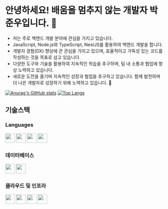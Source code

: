 # 안녕하세요! 배움을 멈추지 않는 개발자 박준우입니다.  👋

- 저는 주로 백엔드 개발 분야에 관심을 가지고 있습니다.
- JavaScript, Node.js와 TypeScript, NestJS를 활용하여 백엔드 개발을 합니다.
- 개발자 경험(DX) 향상에 큰 관심을 가지고 있으며, 효율적이고 가독성 있는 코드를 작성하는 것을 목표로 삼고 있습니다.
- 다양한 도구와 기술을 활용하여 지속적인 학습을 추구하며, 팀 내 소통과 협업에 항상 노력하고 있습니다.
- 새로운 도전을 즐기며 지속적인 성장과 협업을 추구하고 있습니다. 함께 발전하며 더 나은 개발자로 성장하기 위해 노력하고 있습니다. 🚀

<!--
<a href="https://github.com/anuraghazra/github-readme-stats">
  <img height=200 align="center" src="https://github-readme-stats.vercel.app/api?username=Wanderer94&theme=tokyonight" />
</a>
<a href="https://github.com/anuraghazra/convoychat">
  <img height=200 align="center" src="https://github-readme-stats.vercel.app/api/top-langs?username=Wanderer94&layout=donut&langs_count=8&theme=tokyonight&card_width=320" />
</a>
-->
[![Anurag's GitHub stats](https://github-readme-stats.vercel.app/api?username=Wanderer94&theme=tokyonight)](https://github.com/anuraghazra/github-readme-stats)
[![Top Langs](https://github-readme-stats.vercel.app/api/top-langs/?username=Wanderer94&theme=tokyonight&layout=compact)](https://github.com/anuraghazra/github-readme-stats)

## 기술스택
### Languages
<p>
  <img height="30" src="https://img.shields.io/badge/Javascript-F7DF1E?style=flat-square&logo=javascript&logoColor=white"/>
  <img height="30" src="https://img.shields.io/badge/Nodejs-339933?style=flat-square&logo=node.js&logoColor=white"/>
  <img height="30" src="https://img.shields.io/badge/Typescript-3178C6?style=flat-square&logo=typescript&logoColor=white"/>
  <img height="30" src="https://img.shields.io/badge/Nestjs-E0234E?style=flat-square&logo=nestjs&logoColor=white"/>
</p>

### 데이터베이스
<p>
  <img height="30" src="https://img.shields.io/badge/MySQL-4479A1?style=flat-square&logo=mysql&logoColor=white"/>
  <img height="30" src="https://img.shields.io/badge/PostgreSQL-4169E1?style=flat-square&logo=postgresql&logoColor=white"/>
</p>

### 클라우드 및 인프라
<p>
  <img height="30" src="https://img.shields.io/badge/Amazonaws-232F3E?style=flat-square&logo=amazonaws&logoColor=white"/>
  <img height="30" src="https://img.shields.io/badge/Docker-2496ED?style=flat-square&logo=docker&logoColor=white"/>
  <img height="30" src="https://img.shields.io/badge/Kubernetes-326CE5?style=flat-square&logo=kubernetes&logoColor=white"/>
  <img height="30" src="https://img.shields.io/badge/Githubactions-2088FF?style=flat-square&logo=githubactions&logoColor=white"/>
</p>

